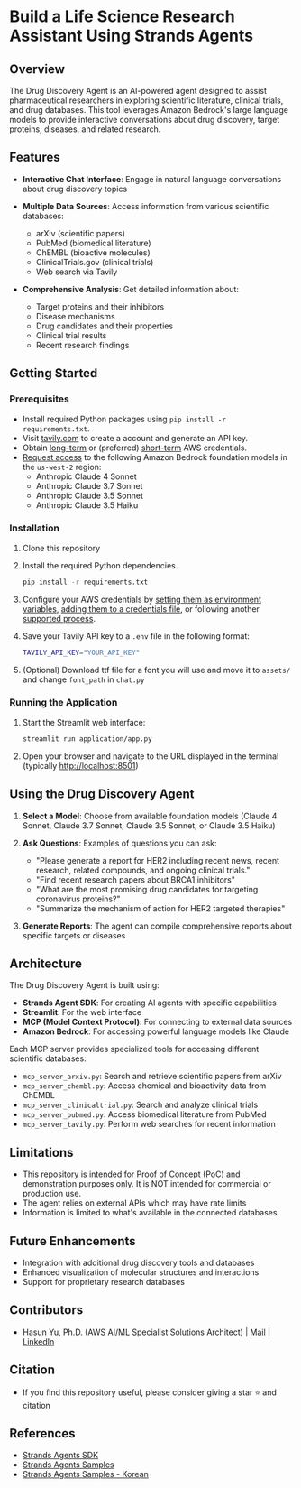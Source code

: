 # Build a Life Science Research Assistant Using Strands Agents

## Overview

The Drug Discovery Agent is an AI-powered agent designed to assist pharmaceutical researchers in exploring scientific literature, clinical trials, and drug databases. This tool leverages Amazon Bedrock's large language models to provide interactive conversations about drug discovery, target proteins, diseases, and related research.

## Features

- **Interactive Chat Interface**: Engage in natural language conversations about drug discovery topics
- **Multiple Data Sources**: Access information from various scientific databases:
  - arXiv (scientific papers)
  - PubMed (biomedical literature)
  - ChEMBL (bioactive molecules)
  - ClinicalTrials.gov (clinical trials)
  - Web search via Tavily

- **Comprehensive Analysis**: Get detailed information about:
  - Target proteins and their inhibitors
  - Disease mechanisms
  - Drug candidates and their properties
  - Clinical trial results
  - Recent research findings

## Getting Started

### Prerequisites

- Install required Python packages using `pip install -r requirements.txt`.
- Visit [tavily.com](https://tavily.com/) to create a account and generate an API key.
- Obtain [long-term](https://docs.aws.amazon.com/sdkref/latest/guide/access-iam-users.html) or (preferred) [short-term](https://docs.aws.amazon.com/sdkref/latest/guide/access-temp-idc.html) AWS credentials.
- [Request access](https://docs.aws.amazon.com/bedrock/latest/userguide/model-access-modify.html) to the following Amazon Bedrock foundation models in the `us-west-2` region:
  - Anthropic Claude 4 Sonnet
  - Anthropic Claude 3.7 Sonnet
  - Anthropic Claude 3.5 Sonnet
  - Anthropic Claude 3.5 Haiku

### Installation

1. Clone this repository
2. Install the required Python dependencies.

   ```sh
   pip install -r requirements.txt
   ```

3. Configure your AWS credentials by [setting them as environment variables](https://docs.aws.amazon.com/cli/latest/userguide/cli-configure-envvars.html), [adding them to a credentials file](https://docs.aws.amazon.com/cli/latest/userguide/cli-configure-files.html), or following another [supported process](https://docs.aws.amazon.com/cli/latest/userguide/cli-chap-authentication.html).

4. Save your Tavily API key to a `.env` file in the following format:

   ```sh
   TAVILY_API_KEY="YOUR_API_KEY"
   ```

5. (Optional) Download ttf file for a font you will use and move it to `assets/` and change `font_path` in `chat.py`

### Running the Application

1. Start the Streamlit web interface:

   ```sh
   streamlit run application/app.py
   ```

2. Open your browser and navigate to the URL displayed in the terminal (typically <http://localhost:8501>)

## Using the Drug Discovery Agent

1. **Select a Model**: Choose from available foundation models (Claude 4 Sonnet, Claude 3.7 Sonnet, Claude 3.5 Sonnet, or Claude 3.5 Haiku)

2. **Ask Questions**: Examples of questions you can ask:
   - "Please generate a report for HER2 including recent news, recent research, related compounds, and ongoing clinical trials."
   - "Find recent research papers about BRCA1 inhibitors"
   - "What are the most promising drug candidates for targeting coronavirus proteins?"
   - "Summarize the mechanism of action for HER2 targeted therapies"

3. **Generate Reports**: The agent can compile comprehensive reports about specific targets or diseases

## Architecture

The Drug Discovery Agent is built using:

- **Strands Agent SDK**: For creating AI agents with specific capabilities
- **Streamlit**: For the web interface
- **MCP (Model Context Protocol)**: For connecting to external data sources
- **Amazon Bedrock**: For accessing powerful language models like Claude

Each MCP server provides specialized tools for accessing different scientific databases:

- `mcp_server_arxiv.py`: Search and retrieve scientific papers from arXiv
- `mcp_server_chembl.py`: Access chemical and bioactivity data from ChEMBL
- `mcp_server_clinicaltrial.py`: Search and analyze clinical trials
- `mcp_server_pubmed.py`: Access biomedical literature from PubMed
- `mcp_server_tavily.py`: Perform web searches for recent information

## Limitations

- This repository is intended for Proof of Concept (PoC) and demonstration purposes only. It is NOT intended for commercial or production use.
- The agent relies on external APIs which may have rate limits
- Information is limited to what's available in the connected databases

## Future Enhancements

- Integration with additional drug discovery tools and databases
- Enhanced visualization of molecular structures and interactions
- Support for proprietary research databases

## Contributors

- Hasun Yu, Ph.D. (AWS AI/ML Specialist Solutions Architect) | [Mail](mailto:hasunyu@amazon.com) | [LinkedIn](https://www.linkedin.com/in/hasunyu/)

## Citation

- If you find this repository useful, please consider giving a star ⭐ and citation

## References

- [Strands Agents SDK](https://strandsagents.com/0.1.x/)
- [Strands Agents Samples](https://github.com/strands-agents/samples/tree/main)
- [Strands Agents Samples - Korean](https://github.com/kyopark2014/strands-agent)

